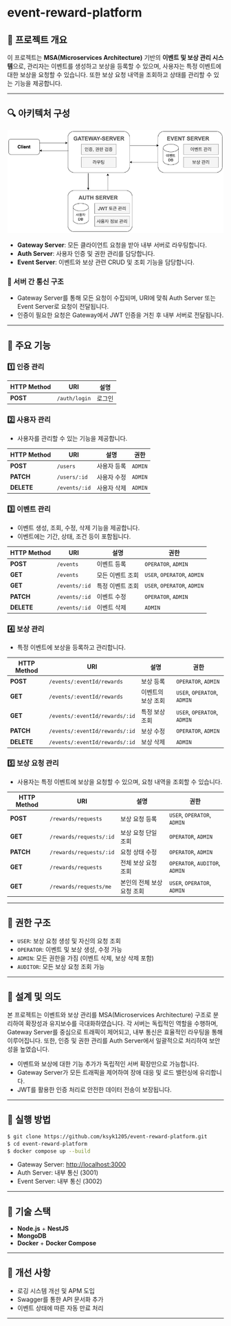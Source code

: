 # event-reward-platform

## 📌 프로젝트 개요

이 프로젝트는 **MSA(Microservices Architecture)** 기반의 **이벤트 및 보상 관리 시스템**으로, 관리자는 이벤트를 생성하고 보상을 등록할 수 있으며, 사용자는 특정 이벤트에 대한 보상을 요청할 수 있습니다. 또한 보상 요청 내역을 조회하고 상태를 관리할 수 있는 기능을 제공합니다.

---

## 🔍 아키텍처 구성

![이벤트-보상관리-아키텍처](./test/이벤트-보상관리-아키텍처.png)

* **Gateway Server**: 모든 클라이언트 요청을 받아 내부 서버로 라우팅합니다.
* **Auth Server**: 사용자 인증 및 권한 관리를 담당합니다.
* **Event Server**: 이벤트와 보상 관련 CRUD 및 조회 기능을 담당합니다.

### 📌 서버 간 통신 구조

* Gateway Server를 통해 모든 요청이 수집되며, URI에 맞춰 Auth Server 또는 Event Server로 요청이 전달됩니다.
* 인증이 필요한 요청은 Gateway에서 JWT 인증을 거친 후 내부 서버로 전달됩니다.

---

## 📂 주요 기능

### 1️⃣ 인증 관리

| HTTP Method | URI | 설명 |       
| --- | --- |-----------| 
| **POST** | `/auth/login` | 로그인      | 


### 2️⃣ 사용자 관리

* 사용자를 관리할 수 있는 기능을 제공합니다.

| HTTP Method | URI           | 설명     | 권한 |
|-------------|---------------|--------| --- |
| **POST**    | `/users`      | 사용자 등록 |  `ADMIN` |
| **PATCH**   | `/users/:id`  | 사용자 수정 |  `ADMIN` |
| **DELETE**  | `/events/:id` | 사용자 삭제 | `ADMIN` |


### 3️⃣ 이벤트 관리

* 이벤트 생성, 조회, 수정, 삭제 기능을 제공합니다.
* 이벤트에는 기간, 상태, 조건 등이 포함됩니다.

| HTTP Method | URI | 설명 | 권한 |
| --- | --- | --- | --- |
| **POST** | `/events` | 이벤트 등록 | `OPERATOR`, `ADMIN` |
| **GET** | `/events` | 모든 이벤트 조회 | `USER`, `OPERATOR`, `ADMIN` |
| **GET** | `/events/:id` | 특정 이벤트 조회 | `USER`, `OPERATOR`, `ADMIN` |
| **PATCH** | `/events/:id` | 이벤트 수정 | `OPERATOR`, `ADMIN` |
| **DELETE** | `/events/:id` | 이벤트 삭제 | `ADMIN` |

### 4️⃣ 보상 관리

* 특정 이벤트에 보상을 등록하고 관리합니다.

| HTTP Method | URI | 설명 | 권한 |
| --- | --- | --- | --- |
| **POST** | `/events/:eventId/rewards` | 보상 등록 | `OPERATOR`, `ADMIN` |
| **GET** | `/events/:eventId/rewards` | 이벤트의 보상 조회 | `USER`, `OPERATOR`, `ADMIN` |
| **GET** | `/events/:eventId/rewards/:id` | 특정 보상 조회 | `USER`, `OPERATOR`, `ADMIN` |
| **PATCH** | `/events/:eventId/rewards/:id` | 보상 수정 | `OPERATOR`, `ADMIN` |
| **DELETE** | `/events/:eventId/rewards/:id` | 보상 삭제 | `ADMIN` |

### 5️⃣ 보상 요청 관리

* 사용자는 특정 이벤트에 보상을 요청할 수 있으며, 요청 내역을 조회할 수 있습니다.

| HTTP Method | URI | 설명 | 권한 |
| --- | --- | --- | --- |
| **POST** | `/rewards/requests` | 보상 요청 등록 | `USER`, `OPERATOR`, `ADMIN` |
| **GET** | `/rewards/requests/:id` | 보상 요청 단일 조회 | `OPERATOR`, `ADMIN` |
| **PATCH** | `/rewards/requests/:id` | 요청 상태 수정 | `OPERATOR`, `ADMIN` |
| **GET** | `/rewards/requests` | 전체 보상 요청 조회 | `OPERATOR`, `AUDITOR`, `ADMIN` |
| **GET** | `/rewards/requests/me` | 본인의 전체 보상 요청 조회 | `USER`, `OPERATOR`, `ADMIN` |

---

## 🔐 권한 구조

* `USER`: 보상 요청 생성 및 자신의 요청 조회
* `OPERATOR`: 이벤트 및 보상 생성, 수정 가능
* `ADMIN`: 모든 권한을 가짐 (이벤트 삭제, 보상 삭제 포함)
* `AUDITOR`: 모든 보상 요청 조회 가능

----


## 📌 설계 및 의도

본 프로젝트는 이벤트와 보상 관리를 MSA(Microservices Architecture) 구조로 분리하여 확장성과 유지보수를 극대화하였습니다.
각 서버는 독립적인 역할을 수행하며, Gateway Server를 중심으로 트래픽이 제어되고, 내부 통신은 효율적인 라우팅을 통해 이루어집니다.
또한, 인증 및 권한 관리를 Auth Server에서 일괄적으로 처리하여 보안성을 높였습니다.

* 이벤트와 보상에 대한 기능 추가가 독립적인 서버 확장만으로 가능합니다.
* Gateway Server가 모든 트래픽을 제어하여 장애 대응 및 로드 밸런싱에 유리합니다.
* JWT를 활용한 인증 처리로 안전한 데이터 전송이 보장됩니다.


---

## 📌 실행 방법

```bash
$ git clone https://github.com/ksyk1205/event-reward-platform.git
$ cd event-reward-platform
$ docker compose up --build
```

* Gateway Server: [http://localhost:3000](http://localhost:3000)
* Auth Server: 내부 통신 (3001)
* Event Server: 내부 통신 (3002)

---

## 📌 기술 스택

* **Node.js** + **NestJS**
* **MongoDB**
* **Docker** + **Docker Compose**

---

## 📌 개선 사항

* 로깅 시스템 개선 및 APM 도입
* Swagger를 통한 API 문서화 추가
* 이벤트 상태에 따른 자동 만료 처리

---
